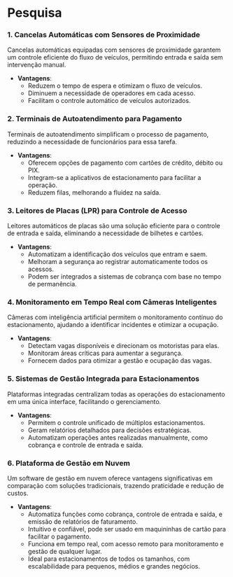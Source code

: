 # Pesquisa

### 1. Cancelas Automáticas com Sensores de Proximidade
Cancelas automáticas equipadas com sensores de proximidade garantem um controle eficiente do fluxo de veículos, permitindo entrada e saída sem intervenção manual.
- **Vantagens**:
  - Reduzem o tempo de espera e otimizam o fluxo de veículos.
  - Diminuem a necessidade de operadores em cada acesso.
  - Facilitam o controle automático de veículos autorizados.

### 2. Terminais de Autoatendimento para Pagamento
Terminais de autoatendimento simplificam o processo de pagamento, reduzindo a necessidade de funcionários para essa tarefa.
- **Vantagens**:
  - Oferecem opções de pagamento com cartões de crédito, débito ou PIX.
  - Integram-se a aplicativos de estacionamento para facilitar a operação.
  - Reduzem filas, melhorando a fluidez na saída.

### 3. Leitores de Placas (LPR) para Controle de Acesso
Leitores automáticos de placas são uma solução eficiente para o controle de entrada e saída, eliminando a necessidade de bilhetes e cartões.
- **Vantagens**:
  - Automatizam a identificação dos veículos que entram e saem.
  - Melhoram a segurança ao registrar automaticamente todos os acessos.
  - Podem ser integrados a sistemas de cobrança com base no tempo de permanência.

### 4. Monitoramento em Tempo Real com Câmeras Inteligentes
Câmeras com inteligência artificial permitem o monitoramento contínuo do estacionamento, ajudando a identificar incidentes e otimizar a ocupação.
- **Vantagens**:
  - Detectam vagas disponíveis e direcionam os motoristas para elas.
  - Monitoram áreas críticas para aumentar a segurança.
  - Fornecem dados para otimizar a gestão e ocupação das vagas.

### 5. Sistemas de Gestão Integrada para Estacionamentos
Plataformas integradas centralizam todas as operações do estacionamento em uma única interface, facilitando o gerenciamento.
- **Vantagens**:
  - Permitem o controle unificado de múltiplos estacionamentos.
  - Geram relatórios detalhados para decisões estratégicas.
  - Automatizam operações antes realizadas manualmente, como cobrança e controle de entrada e saída.

### 6. Plataforma de Gestão em Nuvem
Um software de gestão em nuvem oferece vantagens significativas em comparação com soluções tradicionais, trazendo praticidade e redução de custos.
- **Vantagens**:
  - Automatiza funções como cobrança, controle de entrada e saída, e emissão de relatórios de faturamento.
  - Intuitivo e confiável, pode ser usado em maquininhas de cartão para facilitar o pagamento.
  - Funciona em tempo real, com acesso remoto para monitoramento e gestão de qualquer lugar.
  - Ideal para estacionamentos de todos os tamanhos, com escalabilidade para pequenos, médios e grandes negócios.
